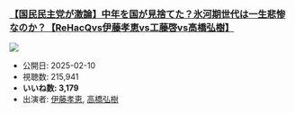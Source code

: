### [【国民民主党が激論】中年を国が見捨てた？氷河期世代は一生悲惨なのか？【ReHacQvs伊藤孝恵vs工藤啓vs高橋弘樹】](https://www.youtube.com/watch?v=WhAJQa1xNow)
[![](https://img.youtube.com/vi/WhAJQa1xNow/sddefault.jpg)](https://www.youtube.com/watch?v=WhAJQa1xNow)
-   公開日: 2025-02-10
-   視聴数: 215,941
-   **いいね数: 3,179**
-   出演者: [伊藤孝恵](/rehacq_fan/people/伊藤孝恵 "wikilink"), [高橋弘樹](/rehacq_fan/people/高橋弘樹 "wikilink")
